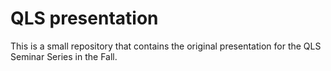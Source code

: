 # QLS presentation

This is a small repository that contains the original presentation for the QLS Seminar Series in the Fall. 

